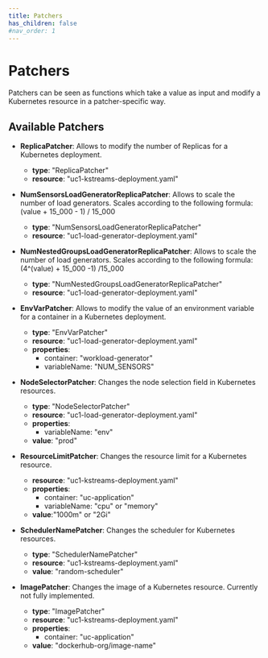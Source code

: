 ```yaml
---
title: Patchers
has_children: false
#nav_order: 1
---
```


# Patchers

Patchers can be seen as functions which take a value as input and modify a Kubernetes resource in a patcher-specific way.

## Available Patchers

* **ReplicaPatcher**: Allows to modify the number of Replicas for a Kubernetes deployment.
  * **type**: "ReplicaPatcher"
  * **resource**: "uc1-kstreams-deployment.yaml"

* **NumSensorsLoadGeneratorReplicaPatcher**: Allows to scale the number of load generators. Scales according to the following formula: (value + 15_000 - 1) / 15_000
  * **type**: "NumSensorsLoadGeneratorReplicaPatcher"
  * **resource**: "uc1-load-generator-deployment.yaml"

* **NumNestedGroupsLoadGeneratorReplicaPatcher**: Allows to scale the number of load generators. Scales according to the following formula: (4^(value) + 15_000 -1) /15_000
  * **type**: "NumNestedGroupsLoadGeneratorReplicaPatcher"
  * **resource**: "uc1-load-generator-deployment.yaml"

* **EnvVarPatcher**: Allows to modify the value of an environment variable for a container in a Kubernetes deployment. 
  * **type**: "EnvVarPatcher"
  * **resource**: "uc1-load-generator-deployment.yaml"
  * **properties**:
    * container: "workload-generator"
    * variableName: "NUM_SENSORS"

* **NodeSelectorPatcher**: Changes the node selection field in Kubernetes resources.
  * **type**: "NodeSelectorPatcher"
  * **resource**: "uc1-load-generator-deployment.yaml"
  * **properties**:
    * variableName: "env"
  * **value**: "prod"

* **ResourceLimitPatcher**: Changes the resource limit for a Kubernetes resource.
  * **resource**: "uc1-kstreams-deployment.yaml"
  * **properties**:
    * container: "uc-application"
    * variableName: "cpu" or "memory"
  * **value**:"1000m" or "2Gi"
  
* **SchedulerNamePatcher**: Changes the scheduler for Kubernetes resources.
  * **type**: "SchedulerNamePatcher"
  * **resource**: "uc1-kstreams-deployment.yaml"
  * **value**: "random-scheduler"

* **ImagePatcher**: Changes the image of a Kubernetes resource. Currently not fully implemented.
  * **type**: "ImagePatcher"
  * **resource**: "uc1-kstreams-deployment.yaml"
  * **properties**:
    * container: "uc-application"
  * **value**: "dockerhub-org/image-name"
